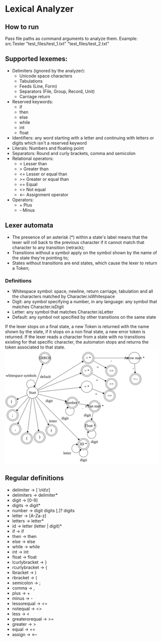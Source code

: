 # Lexical Analyzer

## How to run
Pass file paths as command arguments to analyze them.
Example: src.Tester "test_files/test_1.txt" "test_files/test_2.txt"

## Supported lexemes:
- Delimiters (ignored by the analyzer):
    - Unicode space characters
    - Tabulations
    - Feeds (Line, Form)
    - Separators (File, Group, Record, Unit)
    - Carriage return
- Reserved keywords:
    - if
    - then
    - else
    - while
    - int
    - float
- Identifiers: any word starting with a letter and continuing with letters or digits which isn't a reserved keyword
- Literals: Numbers and floating point
- Separators: Round and curly brackets, comma and semicolon
- Relational operators:
    - < Lesser than
    - \> Greater than
    - <= Lesser or equal than
    - \>= Greater or equal than
    - == Equal
    - <> Not equal
    - <-- Assignment operator
- Operators:
    - \+ Plus
    - \- Minus

## Lexer automata
- The presence of an asterisk (*) within a state's label means that the lexer will roll back to the previous character if it cannot match that character to any transition (retrack);
- Transitions without a symbol apply on the symbol shown by the name of the state they're pointing to;
- States without transitions are end states, which cause the lexer to return a Token;

### Definitions
- Whitespace symbol: space, newline, return carriage, tabulation and all the characters matched by Character.isWhitespace
- Digit: any symbol specifying a number, in any language: any symbol that matches Character.isDigit
- Letter: any symbol that matches Character.isLetter
- Default: any symbol not specified by other transitions on the same state

If the lexer stops on a final state, a new Token is returned with the name shown by the state, if it stops on a non final state, a new error token is returned.
If the lexer reads a character from a state with no transitions existing for that specific character, the automaton stops and returns the token associated to that state.
![](automata.svg)

## Regular definitions
- delimiter -> [ \n\t\r]
- delimiters -> delimiter*
- digit -> [0-9]
- digits -> digit*
- number -> digit digits [.]? digits
- letter -> [A-Za-z]
- letters -> letter*
- id -> letter (letter | digit)*
- if -> if
- then -> then
- else -> else
- while -> while
- int -> int
- float -> float
- lcurlybracket -> }
- rcurlybracket -> {
- lbracket -> \)
- rbracket -> \(
- semicolon -> ;
- comma -> ,
- plus -> \+
- minus -> \-
- lessorequal -> <=
- notequal -> <>
- less -> <
- greaterorequal -> >=
- greater -> >
- equal -> ==
- assign -> <--